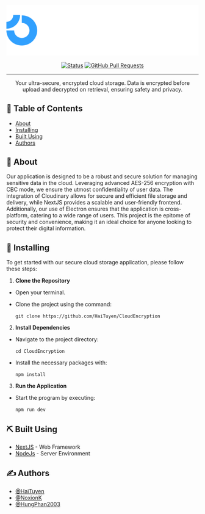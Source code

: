 <p align="center">
  <a href="" rel="noopener">
 <img src="./logo.svg" alt="Project Logo"></a>
</p>

<div align="center">

[![Status](https://img.shields.io/badge/status-active-success.svg)]()
[![GitHub Pull Requests](https://img.shields.io/github/issues-pr/kylelobo/The-Documentation-Compendium.svg)](https://github.com/HaiTuyen/CloudEncryption/pulls)

</div>

---

<p align="center"> Your ultra-secure, encrypted cloud storage. Data is encrypted before upload and decrypted on retrieval, ensuring safety and privacy.
    <br> 
</p>

## 📝 Table of Contents

- [About](#about)
- [Installing](#installing)
- [Built Using](#built_using)
- [Authors](#authors)

## 🧐 About <a name = "about"></a>

Our application is designed to be a robust and secure solution for managing sensitive data in the cloud. Leveraging advanced AES-256 encryption with CBC mode, we ensure the utmost confidentiality of user data. The integration of Cloudinary allows for secure and efficient file storage and delivery, while NextJS provides a scalable and user-friendly frontend. Additionally, our use of Electron ensures that the application is cross-platform, catering to a wide range of users. This project is the epitome of security and convenience, making it an ideal choice for anyone looking to protect their digital information.


## 🏁 Installing <a name = "installing"></a>

To get started with our secure cloud storage application, please follow these steps:

1. **Clone the Repository**
- Open your terminal.
- Clone the project using the command:

  ```
  git clone https://github.com/HaiTuyen/CloudEncryption
  ```

2. **Install Dependencies**
- Navigate to the project directory:

  ```
  cd CloudEncryption
  ```
- Install the necessary packages with:

  ```
  npm install
  ```

3. **Run the Application**
- Start the program by executing:

  ```
  npm run dev
  ```

## ⛏️ Built Using <a name = "built_using"></a>

- [NextJS](https://nextjs.org/) - Web Framework
- [NodeJs](https://nodejs.org/en/) - Server Environment

## ✍️ Authors <a name = "authors"></a>

- [@HaiTuyen](https://github.com/HaiTuyen)
- [@NoxionK](https://github.com/NoxionK)
- [@HungPhan2003](https://github.com/HungPhan2003)


